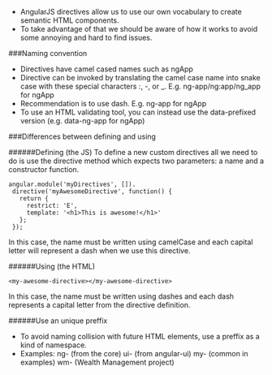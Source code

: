 * AngularJS directives allow us to use our own vocabulary to create semantic HTML components. 
* To take advantage of that we should be aware of how it works to avoid some annoying and hard to find issues.

###Naming convention
* Directives have camel cased names such as ngApp
* Directive can be invoked by translating the camel case name into snake case with these special characters :, -, or _. E.g. ng-app/ng:app/ng_app for ngApp
* Recommendation is to use dash. E.g. ng-app for ngApp
* To use an HTML validating tool, you can instead use the data-prefixed version (e.g. data-ng-app for ngApp)

###Differences between defining and using

######Defining (the JS)
To define a new custom directives all we need to do is use the directive method which expects two parameters: a name and a constructor function.

```
angular.module('myDirectives', []).
 directive('myAwesomeDirective', function() {
   return {
     restrict: 'E',
     template: '<h1>This is awesome!</h1>'
   };
 });
 ```
In this case, the name must be written using camelCase and each capital letter will represent a dash when we use this directive.

######Using (the HTML)

```
<my-awesome-directive></my-awesome-directive>
```

In this case, the name must be written using dashes and each dash represents a capital letter from the directive definition.

######Use an unique preffix
* To avoid naming collision with future HTML elements, use a preffix as a kind of namespace.
* Examples:
ng- (from the core)
ui- (from angular-ui)
my- (common in examples)
wm- (Wealth Management project)


